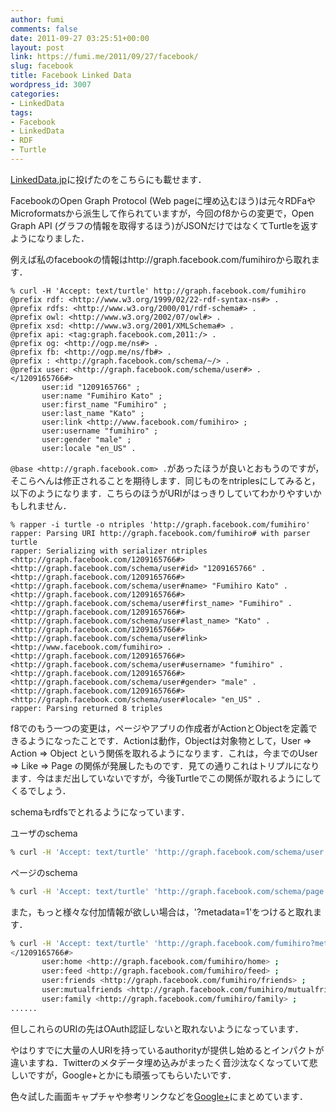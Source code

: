 ```yaml
---
author: fumi
comments: false
date: 2011-09-27 03:25:51+00:00
layout: post
link: https://fumi.me/2011/09/27/facebook/
slug: facebook
title: Facebook Linked Data
wordpress_id: 3007
categories:
- LinkedData
tags:
- Facebook
- LinkedData
- RDF
- Turtle
---
```


[LinkedData.jp](https://groups.google.com/d/topic/linkeddatajp/m_98n4kOJl8/discussion)に投げたのをこちらにも載せます．

FacebookのOpen Graph Protocol (Web pageに埋め込むほう)は元々RDFaやMicroformatsから派生して作られていますが，今回のf8からの変更で，Open Graph API (グラフの情報を取得するほう)がJSONだけではなくてTurtleを返すようになりました．

例えば私のfacebookの情報はhttp://graph.facebook.com/fumihiroから取れます．

```turtle
% curl -H 'Accept: text/turtle' http://graph.facebook.com/fumihiro
@prefix rdf: <http://www.w3.org/1999/02/22-rdf-syntax-ns#> .
@prefix rdfs: <http://www.w3.org/2000/01/rdf-schema#> .
@prefix owl: <http://www.w3.org/2002/07/owl#> .
@prefix xsd: <http://www.w3.org/2001/XMLSchema#> .
@prefix api: <tag:graph.facebook.com,2011:/> .
@prefix og: <http://ogp.me/ns#> .
@prefix fb: <http://ogp.me/ns/fb#> .
@prefix : <http://graph.facebook.com/schema/~/> .
@prefix user: <http://graph.facebook.com/schema/user#> .
</1209165766#>
       user:id "1209165766" ;
       user:name "Fumihiro Kato" ;
       user:first_name "Fumihiro" ;
       user:last_name "Kato" ;
       user:link <http://www.facebook.com/fumihiro> ;
       user:username "fumihiro" ;
       user:gender "male" ;
       user:locale "en_US" .
```    

`@base <http://graph.facebook.com> .`があったほうが良いとおもうのですが，そこらへんは修正されることを期待します．同じものをntriplesにしてみると，以下のようになります．こちらのほうがURIがはっきりしていてわかりやすいかもしれません．

```turtle
% rapper -i turtle -o ntriples 'http://graph.facebook.com/fumihiro'
rapper: Parsing URI http://graph.facebook.com/fumihiro# with parser turtle
rapper: Serializing with serializer ntriples
<http://graph.facebook.com/1209165766#> <http://graph.facebook.com/schema/user#id> "1209165766" .
<http://graph.facebook.com/1209165766#> <http://graph.facebook.com/schema/user#name> "Fumihiro Kato" .
<http://graph.facebook.com/1209165766#> <http://graph.facebook.com/schema/user#first_name> "Fumihiro" .
<http://graph.facebook.com/1209165766#> <http://graph.facebook.com/schema/user#last_name> "Kato" .
<http://graph.facebook.com/1209165766#> <http://graph.facebook.com/schema/user#link> <http://www.facebook.com/fumihiro> .
<http://graph.facebook.com/1209165766#> <http://graph.facebook.com/schema/user#username> "fumihiro" .
<http://graph.facebook.com/1209165766#> <http://graph.facebook.com/schema/user#gender> "male" .
<http://graph.facebook.com/1209165766#> <http://graph.facebook.com/schema/user#locale> "en_US" .
rapper: Parsing returned 8 triples
```

f8でのもう一つの変更は，ページやアプリの作成者がActionとObjectを定義できるようになったことです．Actionは動作，Objectは対象物として，User => Action => Object という関係を取れるようになります．これは，今までのUser => Like => Page の関係が発展したものです．見ての通りこれはトリプルになります．今はまだ出していないですが，今後Turtleでこの関係が取れるようにしてくるでしょう．


schemaもrdfsでとれるようになっています．

ユーザのschema

```bash
% curl -H 'Accept: text/turtle' 'http://graph.facebook.com/schema/user'
```

ページのschema

```bash
% curl -H 'Accept: text/turtle' 'http://graph.facebook.com/schema/page'
```

また，もっと様々な付加情報が欲しい場合は，'?metadata=1'をつけると取れます．

```bash    
% curl -H 'Accept: text/turtle' 'http://graph.facebook.com/fumihiro?metadata=1'
</1209165766#>
       user:home <http://graph.facebook.com/fumihiro/home> ;
       user:feed <http://graph.facebook.com/fumihiro/feed> ;
       user:friends <http://graph.facebook.com/fumihiro/friends> ;
       user:mutualfriends <http://graph.facebook.com/fumihiro/mutualfriend> ;
       user:family <http://graph.facebook.com/fumihiro/family> ;
......
```    

但しこれらのURIの先はOAuth認証しないと取れないようになっています．

やはりすでに大量の人URIを持っているauthorityが提供し始めるとインパクトが違いますね．Twitterのメタデータ埋め込みがまったく音沙汰なくなっていて悲しいですが，Google+とかにも頑張ってもらいたいです．

色々試した画面キャプチャや参考リンクなどを[Google+](https://plus.google.com/111432057975328893801/posts/XqnPHSSkrFx)にまとめています．
